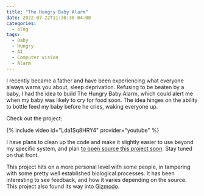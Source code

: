 ```yaml
---
title: "The Hungry Baby Alarm"
date: 2022-07-22T11:30:30-04:00
categories:
  - blog
tags:
  - Baby
  - Hungry
  - AI
  - Computer vision
  - Alarm
---
```


I recently became a father and have been experiencing what everyone always warns you about, sleep deprivation. Refusing to be beaten by a baby, I had the idea to build The Hungry Baby Alarm, which could alert me when my baby was likely to cry for food soon. The idea hinges on the ability to bottle feed my baby before he cries, waking everyone up.

Check out the project:

{% include video id="Lda1Sq8HRY4" provider="youtube" %}

I have plans to clean up the code and make it slightly easier to use beyond my specific system, and plan [to open source this project soon][github]. Stay tuned on that front.

This project hits on a more personal level with some people, in tampering with some pretty well established biological processes. It has been interesting to see feedback, and how it varies depending on the source. This project also found its way into [Gizmodo][gizmodo].

[gizmodo]: https://gizmodo.com/baby-hungry-smart-webcam-dad-parent-tech-maker-camera-a-1849360584
[github]: https://github.com/calebolson123/HungryBabyAlarm